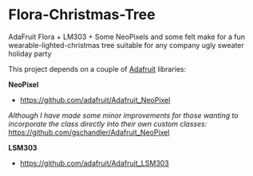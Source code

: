 Flora-Christmas-Tree
====================

AdaFruit Flora + LM303 + Some NeoPixels and some felt make for a fun wearable-lighted-christmas tree suitable for any company ugly sweater holiday party

This project depends on a couple of [Adafruit](https://github.com/adafruit) libraries:

**NeoPixel**
- https://github.com/adafruit/Adafruit_NeoPixel

*Although I have made some minor improvements for those wanting to incorporate the class directly into their own custom classes:* https://github.com/gschandler/Adafruit_NeoPixel

**LSM303**
- https://github.com/adafruit/Adafruit_LSM303

